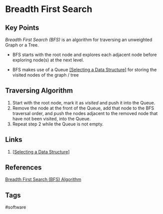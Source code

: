 # Breadth First Search

## Key Points
*Breadth First Search (BFS)* is an algorithm for traversing an unweighted Graph or a Tree.

* BFS starts with the root node and explores each adjacent node before exploring node(s) at the next level.  

* BFS makes use of a Queue [\[Selecting a Data Structure\]](../202204020516) for storing the visited nodes of the graph / tree  


## Traversing Algorithm
1. Start with the root node, mark it as *visited* and push it into the Queue.  
2. Remove the node at the front of the Queue, add that node to the BFS traversal order, and push the nodes adjacent to the removed node that have not been visited, into the Queue.  
3. Repeat step 2 while the Queue is not empty.  

## Links
1. [\[Selecting a Data Structure\]](../202204020516)

## References
[Breadth First Search (BFS) Algorithm](https://algotree.org/algorithms/tree_graph_traversal/breadth_first_search/)
## Tags
#software
